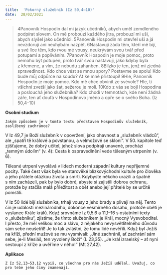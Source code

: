 ```yaml
---
title:  'Pokorný služebník (Iz 50,4–10)'
date:  28/02/2021
---
```


> <p></p>
> 4Panovník Hospodin dal mi jazyk učedníků, abych uměl zemdleného podpírat slovem. On mě probouzí každého jitra, probouzí mi uši, abych slyšel jako učedníci. 5Panovník Hospodin mi otevřel uši a já nevzdoruji ani neuhýbám nazpět. 6Nastavuji záda těm, kteří mě bijí, a své líce těm, kdo rvou mé vousy, neukrývám svou tvář před potupami a popliváním. 7Panovník Hospodin je moje pomoc, proto nemohu být potupen, proto tvář svou nastavuji, jako kdyby byla z křemene, a vím, že nebudu zahanben. 8Blízko je ten, jenž mi zjedná spravedlnost. Kdo chce vést se mnou spory? Postavme se spolu! Kdo bude můj odpůrce na soudu? Ať ke mně přistoupí! 9Hle, Panovník Hospodin je moje pomoc. Kdo mě chce obvinit ze svévole? Hle, ti všichni zvetší jako šat, sežerou je moli. 10Kdo z vás se bojí Hospodina a poslouchá jeho služebníka? Kdo chodí v temnotách, kde není žádná záře, ten ať doufá v Hospodinovo jméno a opře se o svého Boha. (Iz 50,4–10)

**Osobní studium**

`Jakým způsobem je v tomto textu představen Hospodinův služebník, zaslíbený zachránce?`

V Iz 49,7 je Boží služebník v opovržení, jako ohavnost a „služebník vládců“, ale „spatří tě králové a povstanou, a velmožové se skloní“. V 50. kapitole teď zjišťujeme, že dobrý učitel, jehož slova podpírají unavené, prochází „temným údolím“ (v. 4): Cesta k ospravedlnění vede tělesným utrpením (v. 6).

Tělesné utrpení vyvolává v lidech moderní západní kultury nepříjemné pocity. Také čest však byla ve starověké blízkovýchodní kultuře pro člověka a jeho přátele otázkou života a smrti. Kdybyste někoho urazili a špatně s ním zacházeli, pak by bylo dobré, abyste si zajistili dobrou ochranu, protože by stačila malá příležitost a oběť anebo její přátelé by se určitě pomstili.

V Iz 50 lidé bijí služebníka, trhají vousy z jeho brady a plivají na něj. Tento čin je událostí mezinárodního, dokonce vesmírného dosahu, protože obětí je vyslanec Krále králů. Když srovnáme Iz 9,5.6 a 11,1–16 s ostatními texty o „služebníku“, zjistíme, že tímto služebníkem je Král, mocný Vysvoboditel. I přesto, že měl velikou moc a slávu, z nějakého nevysvětlitelného důvodu sám sebe ne­ušetřil! Je to tak zvláštní, že tomu lidé nevěřili. Když byl Ježíš na kříži, přední mužové se mu vysmívali: „Jiné zachránil, ať zachrání sám sebe, je-li Mesiáš, ten vyvolený Boží“ (L 23,35). „Je král izraelský – ať nyní sestoupí z kříže a uvěříme v něho!“ (Mt 27,42).

**Aplikace**

`Z Iz 52,13–53,12 vypiš, co všechno pro nás Ježíš udělal. Uvažuj, co pro tebe jeho činy znamenají.`